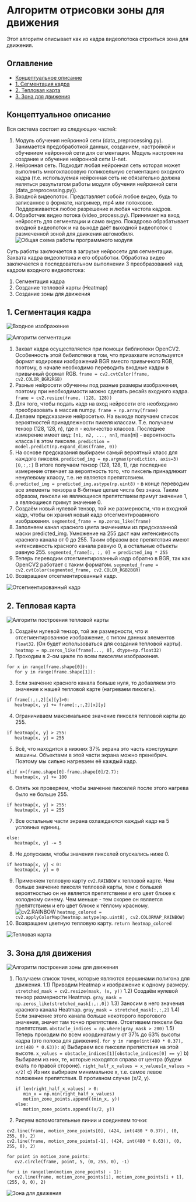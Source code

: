 # Алгоритм отрисовки зоны для движения
Этот алгоритм описывает как из кадра видеопотока строиться зона для движения.
## Оглавление
- [Концептуальное описание](#общее)
- [1. Сегментация кадра](#сегментация)
- [2. Тепловая карта](#heatmap)
- [3. Зона для движения](#зона)

## Концептуальное описание
Вся система состоит из следующих частей:
1) Модуль обучения нейронной сети (data_preprocessing.py). Занимается предобработкой данных, созданием, настройкой и обучением нейронной сети для сегментации. Модуль настроен на создание и обучение нейронной сети U-net.
2) Нейронная сеть. Подходит любая нейронная сеть которая может выполнить многоклассовую попиксельную сегментацию входного кадра (т.е. используемая нейронная сеть не обязательно должна являться результатом работы модуля обучения нейронной сети (data_preprocessing.py)).
3) Входной видеопоток. Представляет собой любое видео, будь то записанное в формате, например, mp4 или потоковое. Поддерживается любое разрешение и любая частота кадров.
4) Обработчик видео потока (video_process.py). Принимает на вход нейросеть для сегментации и само видео. Покадрово обрабатывает входной видеопоток и на выходе даёт выходной видеопоток с размеченной зоной для движения автомобиля.
![Общая схема работы программного модуля](1.jpg)

Суть работы заключается в загрузке нейросети для сегментации. Захвата кадра видеопотока и его обработки.
Обработка видео заключается в последовательном выполнении 3 преобразований над кадром входного видеопотока:
1) Сегментация кадра
2) Создание тепловой карты (Heatmap)
3) Создание зоны для движения
   
## 1. Сегментация кадра

![Входное изображение](2.jpg)

![Алгоритм сегментации](3.jpg)

1) Захват кадра осуществляется при помощи библиотеки OpenCV2. Особенность этой бибилотеки в том, что призахвате используется формат кодировки изображений BGR вместо привычного RGB, поэтому, в начале необходимо переводить входные кадры в привычный формат RGB.
`frame = cv2.cvtColor(frame, cv2.COLOR_BGR2RGB)`
2) Разные нейросети обученны под разные размеры изображения, поэтому при необходимости можно сделать ресайз входного кадра.
`frame = cv2.resize(frame, (128, 128))`
3) Для того, чтобы подать кадр на вход нейросети его необходимо преобразовать в массив numpy.
`frame = np.array(frame)`
4) Делаем предсказание нейросетью. На выходе получаем список вероятностей принадлежности пикеля классам. Т.е. получаем тензор (128, 128, n), где n - количество классов. Последнее измерение имеет вид: `[n1, n2, ..., nn]`, max(ni) - вероятность класса i в этом пикселе.
`prediction = model.predict(np.expand_dims(frame, 0))`
5) На основе предсказания выбираем самый вероятный класс для каждого пикселя.
`predicted_img = np.argmax(prediction, axis=3)[0,:,:]`
В итоге получаем тензор (128, 128, 1), где последнее измерение отвечает за вероятность того, что пиксель принадлежит ненулевому классу, т.е. не является препятствием.
6) `predicted_img = predicted_img.astype(np.uint8)` - в конце переводим все элементы тензора в 8-битные целые числа без знака. Таким образом, пиксели не являющиеся препятствием примут значение 1, а являющиеся примут значение 0.
7) Создаём новый нулевой тензор, той же размерности, что и входной кадр, чтобы он хранил новый кадр отсегментироавнного изображения.
`segmented_frame = np.zeros_like(frame)`
8) Заполняем канал красного цвета значениями из предсказанной маски predicted_img. Умножение на 255 даст нам интенсивность красного канала от 0 до 255. Таким образом все препятствия имеют интенсивность красного канала равную 0, а остальные объекты равную 255.
`segmented_frame[:, :, 0] = predicted_img * 255`
9) Теперь переводим отсегментированный кадр обратно в BGR, так как OpenCV2 работает с таким форматом.
`segmented_frame = cv2.cvtColor(segmented_frame, cv2.COLOR_RGB2BGR)`
10) Возвращаем отсегментированный кадр.

![Отсегментированный кадр](4.jpg)

## 2. Тепловая карта

![Алгоритм построения тепловой карты](5.jpg)

1) Создаём нулевой тензор, той же размерности, что и отсегментированное изображение, с типом данных элементов `float32`.
(Он будет использоваться для создания тепловой карты).
`heatmap = np.zeros_like(frame[..., 0], dtype=np.float32)`
2) Проходим в 2-ом цикле по всем пикселям изображения.
```
for x in range(frame.shape[0]):
   for y in range(frame.shape[1]):
```
3) Если значение красного канала больше нуля, то добавляем это значение к нашей тепловой карте (нагреваем пиксель).
```
if frame[:,:,2][x][y]>0:
   heatmap[x, y] += frame[:,:,2][x][y]
```
4) Ограничиваем максимальное значение пикселя тепловой карты до 255.
```
if heatmap[x, y] > 255:
   heatmap[x, y] = 255
```
5) Всё, что находится в нижних 37% экрана это часть конструкции машины. Объектами в этой части экрана можно пренебреч. Поэтому мы сильно нагреваем её каждый кадр.
```
elif x>(frame.shape[0]-frame.shape[0]/2.7):
   heatmap[x, y] += 100
```
6) Опять же проверяем, чтобы значение пикселей после этого нагрева было не больше 255.
```
if heatmap[x, y] > 255:
   heatmap[x, y] = 255
```
7) Все остальные части экрана охлаждаются каждый кадр на 5 условных единиц.
```
else:
   heatmap[x, y] -= 5
```
8) Не допускаем, чтобы значения пикселей опускались ниже 0.
```
if heatmap[x, y] < 0:
   heatmap[x, y] = 0
```
9) Применяем тепловую карту `cv2.RAINBOW` к тепловой карте. Чем больше значение пикселя тепловой карты, тем с большей вероятностью он не является препятствием и его цвет ближе к холодному синему.
Чем меньше - тем скорее он является препятствием и его цвет ближе к тёплому красному.
![cv2.RAINBOW](6.jpg)
`heatmap_colored = cv2.applyColorMap(heatmap.astype(np.uint8), cv2.COLORMAP_RAINBOW)`
10) Возвращаем цветную тепловую карту.
`return heatmap_colored`

![Тепловая карта](7.jpg)

## 3. Зона для движения

![Алгоритм построения зоны для движения](8.jpg)

1) Получаем список точек, которые являются вершинами полигона для движения.
   1.1) Приводим Heatmap и изображение к одному размеру.
   `stretched_mask = cv2.resize(mask, (x, y))`
   1.2) Создаём нулевой тензор размерности Heatmap.
   `gray_mask = np.zeros_like(stretched_mask[:,:,0])`
   1.3) Заносим в него значения красного канала Heatmap.
   `gray_mask = stretched_mask[:,:,2]`
   1.4) Если значение этого канала больше некоторого порогового значения, значит там точно препятствие. Отсетиваем пиксели без препятствия.
   `obstacle_indices = np.where(gray_mask > 200)`
   1.5) Теперь проходим по всем координатам y от 37% до 63% высоты кадра (это полоса для движения).
   `for y in range(int(480 * 0.37), int(480 * 0.63)):`
      a) Выбираем все пиксели препятствия на этой высоте.
      `x_values = obstacle_indices[1][obstacle_indices[0] == y]`
      b) Выбираем из них, те, которые находятся справа от центра (будем ехать по правой стороне).
      `right_half_x_values = x_values[x_values > x/2]`
      c)   Из них выбираем минимальное x, т.е. самое левое положение препятствия. В противном случае (x/2, y).
      ```
      if len(right_half_x_values) > 0:
         min_x = np.min(right_half_x_values)
         motion_zone_points.append((min_x, y))
      else:
         motion_zone_points.append((x/2, y))
      ```
2) Рисуем вспомогательные линии и соединяем точки:
```
cv2.line(frame, motion_zone_points[0], (424, int(480 * 0.37)), (0, 255, 0), 2)
cv2.line(frame, motion_zone_points[-1], (424, int(480 * 0.63)), (0, 255, 0), 2)

for point in motion_zone_points:
   cv2.circle(frame, point, 5, (0, 255, 0), -1)

for i in range(len(motion_zone_points) - 1):
   cv2.line(frame, motion_zone_points[i], motion_zone_points[i + 1], (255, 0, 0), 2)
```
![Зона для движения](9.jpg)
